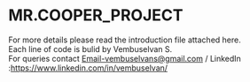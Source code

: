 # MR.COOPER_PROJECT
For more details please read the introduction file attached here.<br/>
Each line of code is bulid by Vembuselvan S. <br/>
For queries contact Email-vembuselvans@gmail.com / LinkedIn :https://www.linkedin.com/in/vembuselvan/
